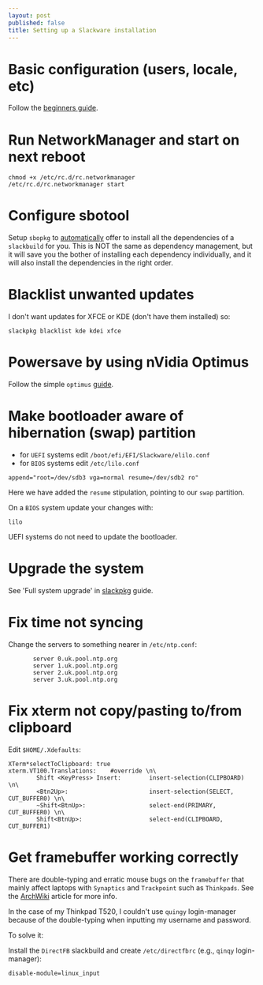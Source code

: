 ```yaml
---
layout: post
published: false
title: Setting up a Slackware installation
---
```


# Basic configuration (users, locale, etc)

Follow the [beginners guide](http://docs.slackware.com/slackware:beginners_guide).

# Run NetworkManager and start on next reboot

```
chmod +x /etc/rc.d/rc.networkmanager
/etc/rc.d/rc.networkmanager start
```

# Configure sbotool

Setup `sbopkg` to [automatically](http://slackblogs.blogspot.ca/2014/01/managing-sbo-dependencies-easily.html) offer to install all the dependencies of a `slackbuild` for you. This is NOT the same as dependency management, but it will save you the bother of installing each dependency individually, and it will also install the dependencies in the right order.

# Blacklist unwanted updates

I don't want updates for XFCE or KDE (don't have them installed) so:

```
slackpkg blacklist kde kdei xfce
```

# Powersave by using nVidia Optimus

Follow the simple `optimus` [guide](http://docs.slackware.com/howtos:hardware:nvidia_optimus).

# Make bootloader aware of hibernation (swap) partition

- for `UEFI` systems edit `/boot/efi/EFI/Slackware/elilo.conf`
- for `BIOS` systems edit `/etc/lilo.conf`

```
append="root=/dev/sdb3 vga=normal resume=/dev/sdb2 ro"
```
Here we have added the `resume` stipulation, pointing to our `swap` partition.

On a `BIOS` system update your changes with:

```
lilo
```

UEFI systems do not need to update the bootloader.

# Upgrade the system

See 'Full system upgrade' in [slackpkg](http://docs.slackware.com/slackware:slackpkg) guide.

# Fix time not syncing

Change the servers to something nearer in `/etc/ntp.conf`:

```
	   server 0.uk.pool.ntp.org
	   server 1.uk.pool.ntp.org
	   server 2.uk.pool.ntp.org
	   server 3.uk.pool.ntp.org
```

# Fix xterm not copy/pasting to/from clipboard

Edit `$HOME/.Xdefaults`:

```
XTerm*selectToClipboard: true
xterm.VT100.Translations:    #override \n\
        Shift <KeyPress> Insert:        insert-selection(CLIPBOARD) \n\
        <Btn2Up>:                       insert-selection(SELECT, CUT_BUFFER0) \n\
        ~Shift<BtnUp>:                  select-end(PRIMARY, CUT_BUFFER0) \n\
        Shift<BtnUp>:                   select-end(CLIPBOARD, CUT_BUFFER1)
```

# Get framebuffer working correctly

There are double-typing and erratic mouse bugs on the `framebuffer` that mainly affect laptops with `Synaptics` and `Trackpoint` such as `Thinkpads`. See the [ArchWiki](https://wiki.archlinux.org/index.php/Qingy#Synaptic_touchpad_and_keyboard_issue) article for more info. 

In the case of my Thinkpad T520, I couldn't use `quingy` login-manager because of the double-typing when inputting my username and password. 

To solve it:

Install the `DirectFB` slackbuild and create `/etc/directfbrc` (e.g., `qinqy` login-manager):

```
disable-module=linux_input 
```

